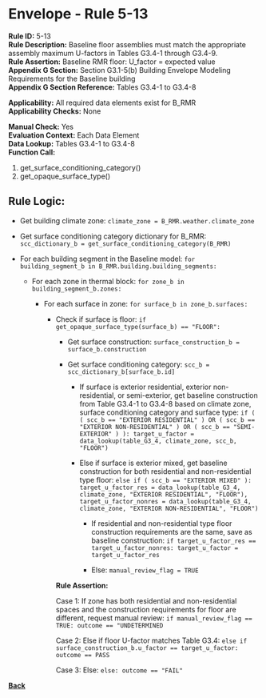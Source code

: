 
# Envelope - Rule 5-13  

**Rule ID:** 5-13  
**Rule Description:** Baseline floor assemblies must  match the appropriate assembly maximum U-factors in Tables G3.4-1 through G3.4-9.  
**Rule Assertion:** Baseline RMR floor: U_factor = expected value  
**Appendix G Section:** Section G3.1-5(b) Building Envelope Modeling Requirements for the Baseline building  
**Appendix G Section Reference:** Tables G3.4-1 to G3.4-8  

**Applicability:** All required data elements exist for B_RMR  
**Applicability Checks:** None  

**Manual Check:** Yes  
**Evaluation Context:** Each Data Element  
**Data Lookup:** Tables G3.4-1 to G3.4-8  
**Function Call:**  

  1. get_surface_conditioning_category()  
  2. get_opaque_surface_type()  

## Rule Logic:  

- Get building climate zone: ```climate_zone = B_RMR.weather.climate_zone```  

- Get surface conditioning category dictionary for B_RMR: ```scc_dictionary_b = get_surface_conditioning_category(B_RMR)```  

- For each building segment in the Baseline model: ```for building_segment_b in B_RMR.building.building_segments:```  

  - For each zone in thermal block: ```for zone_b in building_segment_b.zones:```  

    - For each surface in zone: ```for surface_b in zone_b.surfaces:```  

      - Check if surface is floor: ```if get_opaque_surface_type(surface_b) == "FLOOR":```  

        - Get surface construction: ```surface_construction_b = surface_b.construction```  

        - Get surface conditioning category: ```scc_b = scc_dictionary_b[surface_b.id]```  

          - If surface is exterior residential, exterior non-residential, or semi-exterior, get baseline construction from Table G3.4-1 to G3.4-8 based on climate zone, surface conditioning category and surface type: ```if ( ( scc_b == "EXTERIOR RESIDENTIAL" ) OR ( scc_b == "EXTERIOR NON-RESIDENTIAL" ) OR ( scc_b == "SEMI-EXTERIOR" ) ): target_u_factor = data_lookup(table_G3_4, climate_zone, scc_b, "FLOOR")```  

          - Else if surface is exterior mixed, get baseline construction for both residential and non-residential type floor: ```else if ( scc_b == "EXTERIOR MIXED" ): target_u_factor_res = data_lookup(table_G3_4, climate_zone, "EXTERIOR RESIDENTIAL", "FLOOR"), target_u_factor_nonres = data_lookup(table_G3_4, climate_zone, "EXTERIOR NON-RESIDENTIAL", "FLOOR")```  

            - If residential and non-residential type floor construction requirements are the same, save as baseline construction: ```if target_u_factor_res == target_u_factor_nonres: target_u_factor = target_u_factor_res```  

            - Else: ```manual_review_flag = TRUE```  

        **Rule Assertion:**  

        Case 1: If zone has both residential and non-residential spaces and the construction requirements for floor are different, request manual review: ```if manual_review_flag == TRUE: outcome == "UNDETERMINED```  

        Case 2: Else if floor U-factor matches Table G3.4: ```else if surface_construction_b.u_factor == target_u_factor: outcome == PASS```  

        Case 3: Else: ```else: outcome == "FAIL"```  

**[Back](../_toc.md)**
